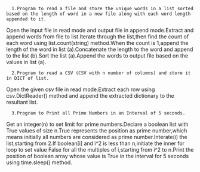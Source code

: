       1.Program to read a file and store the unique words in a list sorted based on the length of word in a new file along with each word length appended to it.
   Open the input file in read mode and output file in append mode.Extract and append words from file to list.Iterate through the list,then find the count of each word using list.count(string) method.When the count is 1,append the length of the word in list (a).Concatenate the length to the word and append to the list (b).Sort the list (a).Append the words to output file based on the values in list (a).
   
      2.Program to read a CSV (CSV with n number of columns) and store it in DICT of list.
   Open the given csv file in read mode.Extract each row using csv.DictReader() method and append the extracted dictionary to the resultant list.
   
      3.Program to Print all Prime Numbers in an Interval of 5 seconds.
   Get an integer(n) to set limit for prime numbers.Declare a boolean list with True values of size n.True represents the position as prime number,which means initially all numbers are considered as prime number.Interate(i) the list,starting from 2.If boolean[i] and i^2 is less than n,initiate the inner for loop to set value False for all the multiples of i,starting from i^2 to n.Print the position of boolean array whose value is True in the interval for 5 seconds using time.sleep() method.

      
